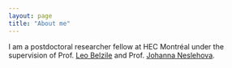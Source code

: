 ```yaml
---
layout: page
title: "About me"
---
```


I am a postdoctoral researcher fellow at HEC Montréal under the supervision of Prof. [Leo Belzile](https://lbelzile.bitbucket.io/) and Prof. [Johanna Neslehova](https://www.math.mcgill.ca/neslehova/). 
